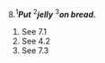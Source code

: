 8.<sup>1</sup>***Put*** <sup>2</sup>***jelly*** <sup>3</sup>***on bread.***

1. See 7.1
2. See 4.2
3. See 7.3 
